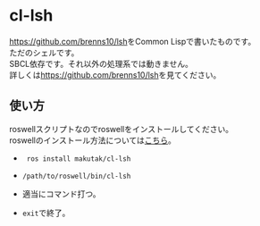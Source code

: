 # cl-lsh

<https://github.com/brenns10/lsh>をCommon Lispで書いたものです。   
ただのシェルです。  
SBCL依存です。それ以外の処理系では動きません。  
詳しくは<https://github.com/brenns10/lsh>を見てください。  

## 使い方
roswellスクリプトなのでroswellをインストールしてください。  
roswellのインストール方法については[こちら](https://github.com/roswell/roswell)。

* ``` ros install makutak/cl-lsh```

* ``` /path/to/roswell/bin/cl-lsh ```

* 適当にコマンド打つ。

* ```exit```で終了。

